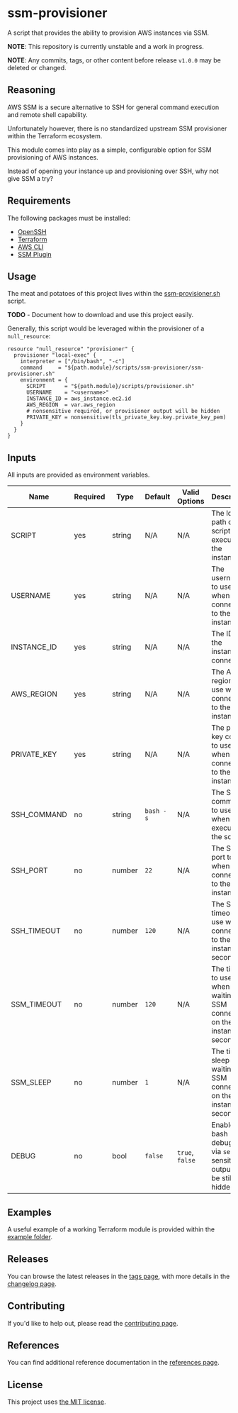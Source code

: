 # ssm-provisioner

A script that provides the ability to provision AWS instances via SSM.

**NOTE**: This repository is currently unstable and a work in progress.

**NOTE**: Any commits, tags, or other content before release `v1.0.0` may be deleted or changed.

## Reasoning

AWS SSM is a secure alternative to SSH for general command execution and remote shell capability.

Unfortunately however, there is no standardized upstream SSM provisioner within the Terraform ecosystem.

This module comes into play as a simple, configurable option for SSM provisioning of AWS instances.

Instead of opening your instance up and provisioning over SSH, why not give SSM a try?

## Requirements

The following packages must be installed:
* [OpenSSH](https://www.openssh.com/)
* [Terraform](https://www.terraform.io/)
* [AWS CLI](https://aws.amazon.com/cli/)
* [SSM Plugin](https://docs.aws.amazon.com/systems-manager/latest/userguide/session-manager-working-with-install-plugin.html)

## Usage

The meat and potatoes of this project lives within the [ssm-provisioner.sh](./ssm-provisioner.sh) script.

**TODO** - Document how to download and use this project easily.

Generally, this script would be leveraged within the provisioner of a `null_resource`:

```hcl
resource "null_resource" "provisioner" {
  provisioner "local-exec" {
    interpreter = ["/bin/bash", "-c"]
    command     = "${path.module}/scripts/ssm-provisioner/ssm-provisioner.sh"
    environment = {
      SCRIPT      = "${path.module}/scripts/provisioner.sh"
      USERNAME    = "<username>"
      INSTANCE_ID = aws_instance.ec2.id
      AWS_REGION  = var.aws_region
      # nonsensitive required, or provisioner output will be hidden
      PRIVATE_KEY = nonsensitive(tls_private_key.key.private_key_pem)
    }
  }
}
```

## Inputs

All inputs are provided as environment variables.

|Name|Required|Type|Default|Valid Options|Description|
|---|---|---|---|---|---|
|SCRIPT|yes|string|N/A|N/A|The local path of the script to execute on the instance|
|USERNAME|yes|string|N/A|N/A|The username to use when connecting to the instance|
|INSTANCE_ID|yes|string|N/A|N/A|The ID of the instance to connect to|
|AWS_REGION|yes|string|N/A|N/A|The AWS region to use when connecting to the instance|
|PRIVATE_KEY|yes|string|N/A|N/A|The private key content to use when connecting to the instance|
|SSH_COMMAND|no|string|`bash -s`|N/A|The SSH command to use when executing the script|
|SSH_PORT|no|number|`22`|N/A|The SSH port to use when connecting to the instance|
|SSH_TIMEOUT|no|number|`120`|N/A|The SSH timeout to use when connecting to the instance, in seconds|
|SSM_TIMEOUT|no|number|`120`|N/A|The timeout to use when waiting for SSM connection on the instance, in seconds|
|SSM_SLEEP|no|number|`1`|N/A|The time to sleep when waiting for SSM connection on the instance, in seconds|
|DEBUG|no|bool|`false`|`true`, `false`|Enable bash debugging via `set -x`, sensitive output will be still be hidden|

## Examples

A useful example of a working Terraform module is provided within the [example folder](./example).

## Releases

You can browse the latest releases in the [tags page](/-/tags), with more details in the [changelog page](./docs/CHANGELOG.md).

## Contributing

If you'd like to help out, please read the [contributing page](./docs/CONTRIBUTING.md).

## References

You can find additional reference documentation in the [references page](./docs/REFERENCES.md).

## License

This project uses [the MIT license](./LICENSE.md).